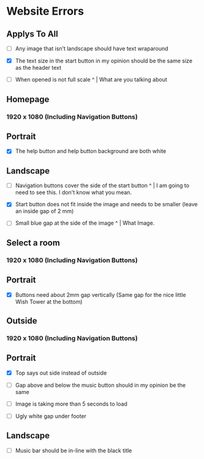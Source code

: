 # Website Errors
## Applys To All

- [ ] Any image that isn’t landscape should have text wraparound

- [x] The text size in the start button in my opinion should be the same size as the header text

- [ ] When opened is not full scale
  ^
  |
What are you talking about


## Homepage

### 1920 x 1080 (Including Navigation Buttons)

## Portrait

- [x] The help button and help button background are both white

## Landscape

- [ ] Navigation buttons cover the side of the start button
  ^
  |
I am going to need to see this. I don't know what you mean.

- [x] Start button does not fit inside the image and needs to be smaller (leave an inside gap of 2 mm)

- [ ] Small blue gap at the side of the image
  ^
  |
What Image.

## Select a room

### 1920 x 1080 (Including Navigation Buttons)

## Portrait

- [x] Buttons need about 2mm gap vertically (Same gap for the nice little Wish Tower 
at the bottom)

## Outside

### 1920 x 1080 (Including Navigation Buttons)

## Portrait

- [x] Top says out side instead of outside

- [ ] Gap above and below the music button should in my opinion be the same

- [ ] Image is taking more than 5 seconds to load

- [ ] Ugly white gap under footer

## Landscape

- [ ] Music bar should be in-line with the black title

